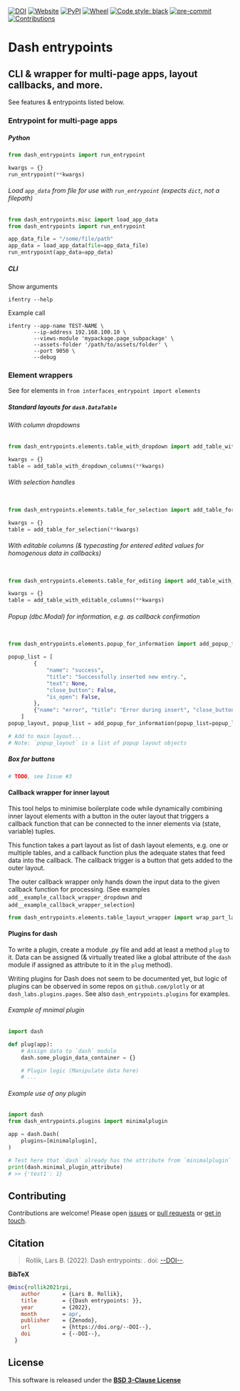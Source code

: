 <!--
-*- coding: utf-8 -*-

 Author: Lars B. Rollik <L.B.Rollik@protonmail.com>
 License: BSD 3-Clause
-->
<!-- Banners -->
[![DOI](https://zenodo.org/badge/DOI/--DOI--.svg)](https://doi.org/--DOI--)
[![Website](https://img.shields.io/website?up_message=online&url=https%3A%2F%2Fgithub.com/larsrollik/dash_entrypoints)](https://github.com/larsrollik/dash_entrypoints)
[![PyPI](https://img.shields.io/pypi/v/dash_entrypoints.svg)](https://pypi.org/project/dash_entrypoints)
[![Wheel](https://img.shields.io/pypi/wheel/dash_entrypoints.svg)](https://pypi.org/project/dash_entrypoints)
[![Code style: black](https://img.shields.io/badge/code%20style-black-000000.svg)](https://github.com/python/black)
[![pre-commit](https://img.shields.io/badge/pre--commit-enabled-brightgreen?logo=pre-commit&logoColor=white)](https://github.com/pre-commit/pre-commit)
[![Contributions](https://img.shields.io/badge/Contributions-Welcome-brightgreen.svg)](https://github.com/larsrollik/dash_entrypoints/pulls)

# Dash entrypoints
CLI & wrapper for multi-page apps, layout callbacks, and more.
---

See features & entrypoints listed below.



### Entrypoint for multi-page apps

##### Python

```python
from dash_entrypoints import run_entrypoint

kwargs = {}
run_entrypoint(**kwargs)
```


###### Load `app_data` from file for use with `run_entrypoint` (expects `dict`, not a filepath)

```python
from dash_entrypoints.misc import load_app_data
from dash_entrypoints import run_entrypoint

app_data_file = "/some/file/path"
app_data = load_app_data(file=app_data_file)
run_entrypoint(app_data=app_data)
```


##### CLI

Show arguments
```shell
ifentry --help
```

Example call
```shell
ifentry --app-name TEST-NAME \
        --ip-address 192.168.100.10 \
        --views-module 'mypackage.page_subpackage' \
        --assets-folder '/path/to/assets/folder' \
        --port 9050 \
        --debug
```



### Element wrappers

See for elements in `from interfaces_entrypoint import elements`

##### Standard layouts for `dash.DataTable`

###### With column dropdowns

```python
from dash_entrypoints.elements.table_with_dropdown import add_table_with_dropdown_columns

kwargs = {}
table = add_table_with_dropdown_columns(**kwargs)
```

###### With selection handles

```python

from dash_entrypoints.elements.table_for_selection import add_table_for_selection

kwargs = {}
table = add_table_for_selection(**kwargs)
```

###### With editable columns (& typecasting for entered edited values for homogenous data in callbacks)

```python

from dash_entrypoints.elements.table_for_editing import add_table_with_editable_columns

kwargs = {}
table = add_table_with_editable_columns(**kwargs)
```

###### Popup (dbc.Modal) for information, e.g. as callback confirmation
```python

from dash_entrypoints.elements.popup_for_information import add_popup_for_information

popup_list = [
        {
            "name": "success",
            "title": "Successfully inserted new entry.",
            "text": None,
            "close_button": False,
            "is_open": False,
        },
        {"name": "error", "title": "Error during insert", "close_button": True},
    ]
popup_layout, popup_list = add_popup_for_information(popup_list=popup_list)

# Add to main layout...
# Note: `popup_layout` is a list of popup layout objects
```

##### Box for buttons

```python
# TODO, see Issue #3
```

#### Callback wrapper for inner layout

This tool helps to minimise boilerplate code while dynamically combining inner layout elements
with a button in the outer layout that triggers a callback function that can be connected
to the inner elements via (state, variable) tuples.

This function takes a part layout as list of dash layout elements, e.g. one or multiple tables,
and a callback function plus the adequate states that feed data into the callback.
The callback trigger is a button that gets added to the outer layout.

The outer callback wrapper only hands down the input data to the given callback function for processing.
(See examples `add__example_callback_wrapper_dropdown` and `add__example_callback_wrapper_selection`)

```python
from dash_entrypoints.elements.table_layout_wrapper import wrap_part_layout_for_callback


```

#### Plugins for dash

To write a plugin, create a module .py file and add at least a method `plug` to it.
Data can be assigned (& virtually treated like a global attribute of the `dash` module if assigned as attribute to it in the `plug` method).

Writing plugins for Dash does not seem to be documented yet, but logic of plugins can be observed in some repos on `github.com/plotly` or at `dash_labs.plugins.pages`.
See also `dash_entrypoints.plugins` for examples.

###### Example of mnimal plugin

```python
import dash

def plug(app):
    # Assign data to `dash` module
    dash.some_plugin_data_container = {}

    # Plugin logic (Manipulate data here)
    # ...
```

###### Example use of any plugin

```python
import dash
from dash_entrypoints.plugins import minimalplugin

app = dash.Dash(
    plugins=[minimalplugin],
)

# Test here that `dash` already has the attribute from `minimalplugin`
print(dash.minimal_plugin_attribute)
# >> {'test1': 1}

```



## Contributing

Contributions are welcome! Please open
[issues](https://github.com/larsrollik/dash_entrypoints/issues) or
[pull requests](https://github.com/larsrollik/dash_entrypoints/pulls) or
[get in touch](https://github.com/larsrollik).



## Citation

> Rollik, Lars B. (2022). Dash entrypoints: . doi: [--DOI--](https://doi.org/--DOI--).

**BibTeX**
```BibTeX
@misc{rollik2021rpi,
    author       = {Lars B. Rollik},
    title        = {{Dash entrypoints: }},
    year         = {2022},
    month        = apr,
    publisher    = {Zenodo},
    url          = {https://doi.org/--DOI--},
    doi          = {--DOI--},
  }
```


## License
This software is released under the **[BSD 3-Clause License](https://github.com/larsrollik/dash_entrypoints/blob/master/LICENSE)**
